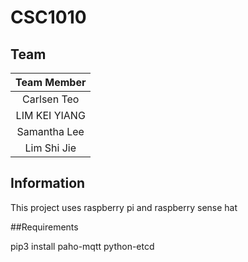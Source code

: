 # CSC1010


## Team
|Team Member|
|:-----:|
| Carlsen Teo|
| LIM KEI YIANG|
| Samantha Lee|
| Lim Shi Jie|

## Information

This project uses raspberry pi and raspberry sense hat


##Requirements

pip3 install paho-mqtt python-etcd
<br/>

